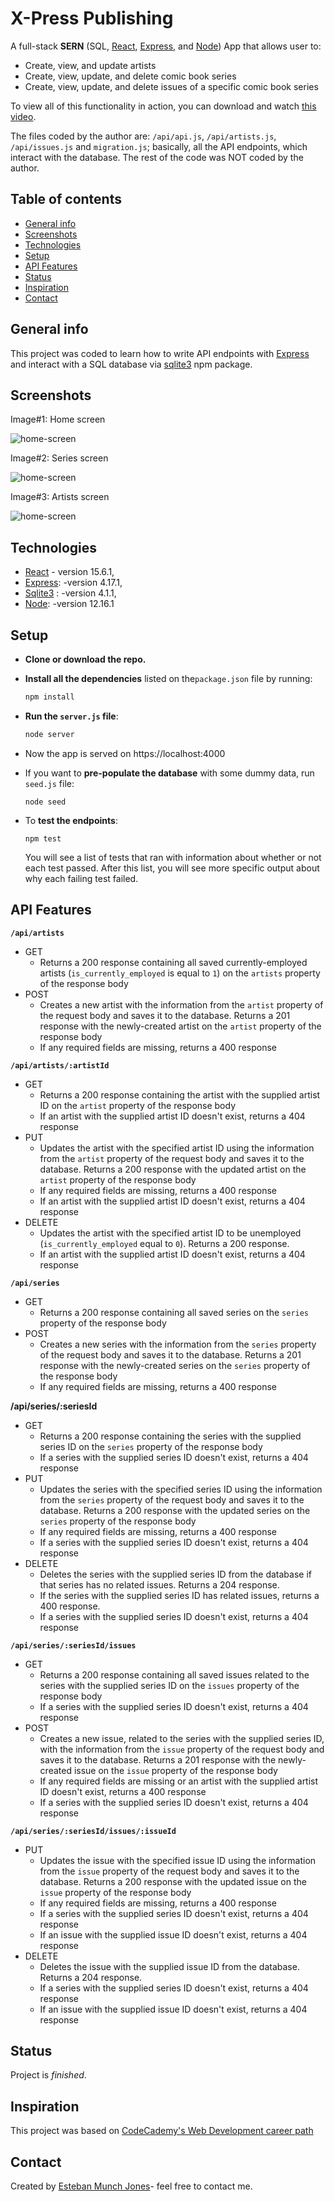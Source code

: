 # X-Press Publishing

A full-stack **SERN** (SQL, [React](https://github.com/facebook/react),  [Express](https://www.npmjs.com/package/express), and [Node](https://nodejs.org/en/)) App that allows user to:
- Create, view, and update artists
- Create, view, update, and delete comic book series
- Create, view, update, and delete issues of a specific comic book series

To view all of this functionality in action, you can download and watch [this video]( https://s3.amazonaws.com/codecademy-content/programs/build-apis/solution-videos/XPressPublishing480.mov).

The files coded by the author are: `/api/api.js`, `/api/artists.js`, `/api/issues.js` and `migration.js`; basically, all the API endpoints, which interact with the database. The rest of the code was NOT coded by the author.


## Table of contents

* [General info](#general-info)
* [Screenshots](#screenshots)
* [Technologies](#technologies)
* [Setup](#setup)
* [API Features](#api-features)
* [Status](#status)
* [Inspiration](#inspiration)
* [Contact](#contact)



## General info

This project was coded to learn how to write API endpoints with [Express](https://www.npmjs.com/package/express) and interact with a SQL database via [sqlite3](https://www.npmjs.com/package/sqlite3) npm package.



## Screenshots

Image#1: Home screen

![home-screen](images/image01.png)



Image#2:  Series screen

![home-screen](images/image02.png)



Image#3: Artists screen

![home-screen](images/image03.png)



## Technologies

* [React](https://github.com/facebook/react) - version 15.6.1,
* [Express](https://www.npmjs.com/package/express): -version 4.17.1,
* [Sqlite3](https://www.npmjs.com/package/sqlite3) :  -version 4.1.1,
* [Node](https://nodejs.org/en/): -version 12.16.1



## Setup

* **Clone or download the repo.**

* **Install all the dependencies** listed on the`package.json` file by running:

  ```bash
  npm install
  ```

* **Run the `server.js` file**:

  ```bash
  node server
  ```

* Now the app is served on https://localhost:4000

* If you want to **pre-populate the database** with some dummy data, run `seed.js` file:

  ````
  node seed
  ````

* To **test the endpoints**:

  ```
  npm test
  ```

   You will see a list of tests that ran with information about whether or not each test passed. After this list, you will see more specific output about why each failing test failed.



## API Features

**`/api/artists`**

- GET
  - Returns a 200 response containing all saved currently-employed artists (`is_currently_employed` is equal to `1`) on the `artists` property of the response body
- POST
  - Creates a new artist with the information from the `artist` property of the request body and saves it to the database. Returns a 201 response with the newly-created artist on the `artist` property of the response body
  - If any required fields are missing, returns a 400 response

**`/api/artists/:artistId`**

- GET
  - Returns a 200 response containing the artist with the supplied artist ID on the `artist` property of the response body
  - If an artist with the supplied artist ID doesn't exist, returns a 404 response
- PUT
  - Updates the artist with the specified artist ID using the information from the `artist` property of the request body and saves it to the database. Returns a 200 response with the updated artist on the `artist` property of the response body
  - If any required fields are missing, returns a 400 response
  - If an artist with the supplied artist ID doesn't exist, returns a 404 response
- DELETE
  - Updates the artist with the specified artist ID to be unemployed (`is_currently_employed` equal to `0`). Returns a 200 response.
  - If an artist with the supplied artist ID doesn't exist, returns a 404 response

**`/api/series`**

- GET
  - Returns a 200 response containing all saved series on the `series` property of the response body
- POST
  - Creates a new series with the information from the `series` property of the request body and saves it to the database. Returns a 201 response with the newly-created series on the `series` property of the response body
  - If any required fields are missing, returns a 400 response

**/api/series/:seriesId**

- GET
  - Returns a 200 response containing the series with the supplied series ID on the `series` property of the response body
  - If a series with the supplied series ID doesn't exist, returns a 404 response
- PUT
  - Updates the series with the specified series ID using the information from the `series` property of the request body and saves it to the database. Returns a 200 response with the updated series on the `series` property of the response body
  - If any required fields are missing, returns a 400 response
  - If a series with the supplied series ID doesn't exist, returns a 404 response
- DELETE
  - Deletes the series with the supplied series ID from the database if that series has no related issues. Returns a 204 response.
  - If the series with the supplied series ID has related issues, returns a 400 response.
  - If a series with the supplied series ID doesn't exist, returns a 404 response

**`/api/series/:seriesId/issues`**

- GET
  - Returns a 200 response containing all saved issues related to the series with the supplied series ID on the `issues` property of the response body
  - If a series with the supplied series ID doesn't exist, returns a 404 response
- POST
  - Creates a new issue, related to the series with the supplied series ID, with the information from the `issue` property of the request body and saves it to the database. Returns a 201 response with the newly-created issue on the `issue` property of the response body
  - If any required fields are missing or an artist with the supplied artist ID doesn't exist, returns a 400 response
  - If a series with the supplied series ID doesn't exist, returns a 404 response

**`/api/series/:seriesId/issues/:issueId`**

- PUT
  - Updates the issue with the specified issue ID using the information from the `issue` property of the request body and saves it to the database. Returns a 200 response with the updated issue on the `issue` property of the response body
  - If any required fields are missing, returns a 400 response
  - If a series with the supplied series ID doesn't exist, returns a 404 response
  - If an issue with the supplied issue ID doesn't exist, returns a 404 response
- DELETE
  - Deletes the issue with the supplied issue ID from the database. Returns a 204 response.
  - If a series with the supplied series ID doesn't exist, returns a 404 response
  - If an issue with the supplied issue ID doesn't exist, returns a 404 response



## Status

Project is _finished_. 



## Inspiration

This project was based on [CodeCademy's Web Development career path](https://www.codecademy.com/learn/paths/web-development)



## Contact

Created by [Esteban Munch Jones](https://www.linkedin.com/in/estebanmunchjones/)- feel free to contact me.
